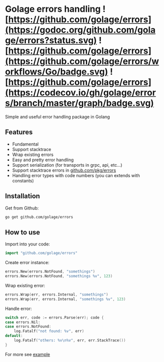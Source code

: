 # Golage errors handling ![https://github.com/golage/errors](https://godoc.org/github.com/golage/errors?status.svg) ![https://github.com/golage/errors](https://github.com/golage/errors/workflows/Go/badge.svg) ![https://github.com/golage/errors](https://codecov.io/gh/golage/errors/branch/master/graph/badge.svg)
Simple and useful error handling package in Golang

## Features
- Fundamental
- Support stacktrace
- Wrap existing errors
- Easy and pretty error handling 
- Support serialization (for transports in grpc, api, etc...)
- Support stacktrace errors in [github.com/pkg/errors](github.com/pkg/errors)
- Handling error types with code numbers (you can extends with constants)

## Installation
Get from Github:
```bash
go get github.com/golage/errors
```

## How to use
Import into your code:
```go
import "github.com/golage/errors"
```
Create error instance:
```go
errors.New(errors.NotFound, "somethings")
errors.New(errors.NotFound, "somethings %v", 123)
```
Wrap existing error:
```go
errors.Wrap(err, errors.Internal, "somethings")
errors.Wrap(err, errors.Internal, "somethings %v", 123)
```
Handle error:
```go
switch err, code := errors.Parse(err); code {
case errors.Nil:
case errors.NotFound:
    log.Fatalf("not found: %v", err)
default:
    log.Fatalf("others: %v\n%v", err, err.StackTrace())
}
```
For more see [example](examples/main.go)
